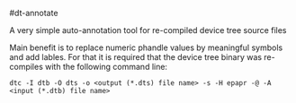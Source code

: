 #dt-annotate

A very simple auto-annotation tool for re-compiled device tree source files

Main benefit is to replace numeric phandle values by meaningful symbols and add lables. For that it is required that the device tree binary was re-compiles with the following command line:

`dtc -I dtb -O dts -o <output (*.dts) file name> -s -H epapr -@ -A <input (*.dtb) file name>`
